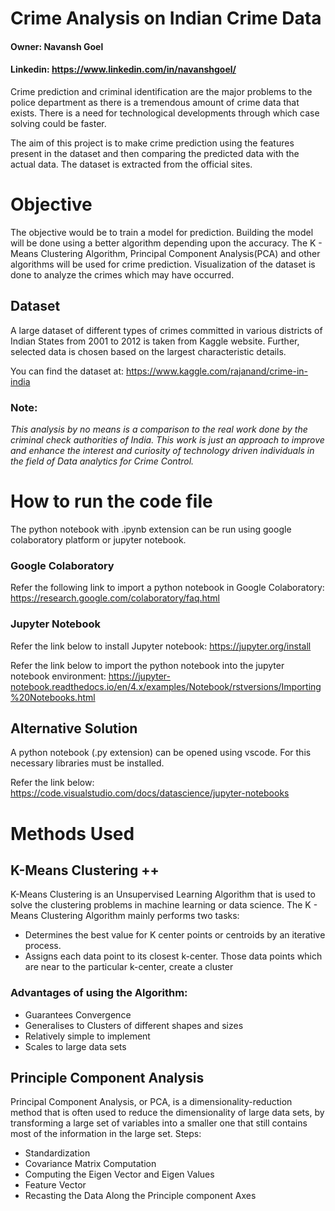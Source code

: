 ﻿# Crime Analysis on Indian Crime Data

#### Owner: Navansh Goel
#### Linkedin: https://www.linkedin.com/in/navanshgoel/
Crime prediction and criminal identification are the major problems to the police department as there is a tremendous amount of crime data that exists. There is a need for technological developments through which case solving could be faster. 

The aim of this project is to make crime prediction using the features present in the dataset and then comparing the predicted data with the actual data. The dataset is extracted from the official sites.


# Objective

The objective would be to train a model for prediction. Building the model will be done using a better algorithm depending upon the accuracy. The K - Means Clustering Algorithm, Principal Component Analysis(PCA) and other algorithms will be used for crime prediction. Visualization of the dataset is done to analyze the crimes which may have occurred.
## Dataset
A large dataset of different types of crimes committed in various districts of Indian States from 2001 to 2012 is taken from Kaggle website. Further, selected data is chosen based on the largest characteristic details.

You can find the dataset at:
https://www.kaggle.com/rajanand/crime-in-india

### Note:
*This analysis by no means is a comparison to the real work done by the criminal check authorities of India. This work is just an approach to improve and enhance the interest and curiosity of technology driven individuals in the field of Data analytics for Crime Control.*

# How to run the code file

The python notebook with .ipynb extension can be run using google colaboratory platform or jupyter notebook. 
### Google Colaboratory
Refer the following link to import a python notebook in Google Colaboratory:
https://research.google.com/colaboratory/faq.html

### Jupyter Notebook
Refer the link below to install Jupyter notebook:
https://jupyter.org/install

Refer the link below to import the python notebook into the jupyter notebook environment:
https://jupyter-notebook.readthedocs.io/en/4.x/examples/Notebook/rstversions/Importing%20Notebooks.html 

## Alternative Solution
A python notebook (.py extension) can be opened using vscode. For this necessary libraries must be installed. 

Refer the link below:
https://code.visualstudio.com/docs/datascience/jupyter-notebooks

# Methods Used
## K-Means Clustering ++ 
K-Means Clustering is an Unsupervised Learning Algorithm that is used to solve the clustering problems in machine learning or data science.
The K - Means Clustering Algorithm mainly performs two tasks:

 - Determines the best value for K center points or centroids by an iterative process.
 - Assigns each data point to its closest k-center. Those data points which are near to the particular k-center, create a cluster

### Advantages of using the Algorithm:

 - Guarantees Convergence
 - Generalises to Clusters of different shapes and sizes
 - Relatively simple to implement
 - Scales to large data sets

 
## Principle Component Analysis

Principal Component Analysis, or PCA, is a dimensionality-reduction method that is often used to reduce the dimensionality of large data sets, by transforming a large set of variables into a smaller one that still contains most of the information in the large set.
Steps: 

 - Standardization
 - Covariance Matrix Computation
 - Computing the Eigen Vector and Eigen Values
 - Feature Vector
 - Recasting the Data Along the Principle component Axes

